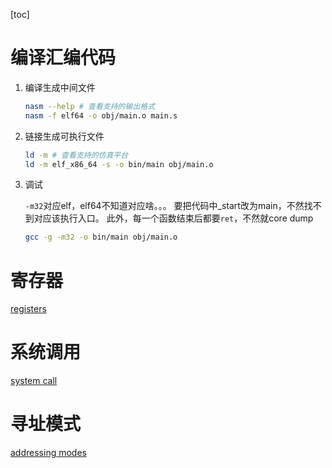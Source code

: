 [toc]

# 编译汇编代码

1. 编译生成中间文件

   ```bash
   nasm --help # 查看支持的输出格式
   nasm -f elf64 -o obj/main.o main.s
   ```

2. 链接生成可执行文件

   ```bash
   ld -m # 查看支持的仿真平台
   ld -m elf_x86_64 -s -o bin/main obj/main.o
   ```

3. 调试
   
   `-m32`对应elf，elf64不知道对应啥。。。
   要把代码中_start改为main，不然找不到对应该执行入口。
   此外，每一个函数结束后都要`ret`，不然就core dump
   ```bash
   gcc -g -m32 -o bin/main obj/main.o
   ```

# 寄存器

[registers](registers.md)

# 系统调用

[system call](system_call.md)

# 寻址模式

[addressing modes](addressing_modes.md)
